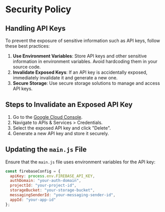 # Security Policy

## Handling API Keys

To prevent the exposure of sensitive information such as API keys, follow these best practices:

1. **Use Environment Variables**: Store API keys and other sensitive information in environment variables. Avoid hardcoding them in your source code.
2. **Invalidate Exposed Keys**: If an API key is accidentally exposed, immediately invalidate it and generate a new one.
3. **Secure Storage**: Use secure storage solutions to manage and access API keys.

## Steps to Invalidate an Exposed API Key

1. Go to the [Google Cloud Console](https://console.cloud.google.com/).
2. Navigate to APIs & Services > Credentials.
3. Select the exposed API key and click "Delete".
4. Generate a new API key and store it securely.

## Updating the `main.js` File

Ensure that the `main.js` file uses environment variables for the API key:

```javascript
const firebaseConfig = {
  apiKey: process.env.FIREBASE_API_KEY,
  authDomain: "your-auth-domain",
  projectId: "your-project-id",
  storageBucket: "your-storage-bucket",
  messagingSenderId: "your-messaging-sender-id",
  appId: "your-app-id"
};
```